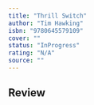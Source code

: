 ```yaml
---
title: "Thrill Switch"
author: "Tim Hawking"
isbn: "9780645579109"
cover: ""
status: "InProgress"
rating: "N/A"
source: ""
---
```


## Review
